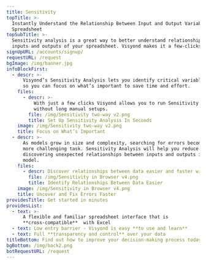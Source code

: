 ```yaml
---
title: Sensitivity
topTitle: >-
  Instantly Understand the Relationship Between Input and Output Variables in a
  Spreadsheet
topSubTitle: >-
  Sensitivity analysis is a great way to better understand relationships between
  inputs and outputs of your spreadsheet. Visyond makes it a few-clicks job.
signUpURL: /accounts/signup/
requestURL: /request
bgImage: /img/banner.jpg
infoBlockFirst:
  - descr: >-
      Visyond’s Sensitivity Analysis lets you identify critical variables easily
      so you can focus on what’s important to save time and effort. 
    files:
      - descr: >-
          With just a few clicks Visyond allows you to run Sensitivity analysis
          without long manual setups.
        file: /img/Sensitivity two-way v2.png
        title: Set Up Sensitivity Analysis In Seconds
    image: /img/Sensitivity two-way v2.png
    title: Focus on What’s Important
  - descr: >-
      As models grow in size and complexity, searching for errors becomes a much
      more challenging task. Sensitivity Analysis will help you reduce errors by
      discovering unexpected relationships between inputs and outputs in your
      model.
    files:
      - descr: Discover relationships between data easier and faster with Visyond.
        file: /img/Sensitivity in Browser v4.png
        title: Identify Relationships Between Data Easier
    image: /img/Sensitivity in Browser v4.png
    title: Uncover and Fix Errors Faster
providesTitle: Get started in minutes
providesList:
  - text: >-
      A flexible and familiar spreadsheet interface that is
      **cross-compatible**  with Excel
  - text: Low entry barrier - Visyond is easy **to use and learn**
  - text: Full **transparency and control** over your data
titleBottom: Find out how to improve your decision-making process today
bgBottom: /img/back2.png
botRequestURL: /request
---
```



